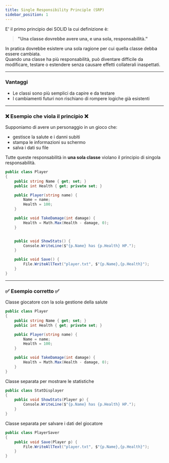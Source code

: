 ```yaml
---
title: Single Responsibility Principle (SRP)
sidebar_position: 1
---
```


E' il primo principio dei SOLID la cui definizione è:

> **"Una classe dovrebbe avere una, e una sola, responsabilità."**

In pratica dovrebbe esistere una sola ragione per cui quella classe debba essere cambiata.  
Quando una classe ha più responsabilità, può diventare difficile da modificare, testare o estendere senza causare effetti collaterali inaspettati.

---

### Vantaggi

- Le classi sono più semplici da capire e da testare
- I cambiamenti futuri non rischiano di rompere logiche già esistenti

---

### ❌ Esempio che viola il principio ❌

Supponiamo di avere un personaggio in un gioco che:

- gestisce la salute e i danni subiti
- stampa le informazioni su schermo
- salva i dati su file

Tutte queste responsabilità in **una sola classe** violano il principio di singola responsabilità.

```csharp
public class Player
{
    public string Name { get; set; }
    public int Health { get; private set; }

    public Player(string name) {
        Name = name;
        Health = 100;
    }

    public void TakeDamage(int damage) {
        Health = Math.Max(Health - damage, 0);
    }


    public void ShowStats() {
        Console.WriteLine($"{p.Name} has {p.Health} HP.");
    }

    public void Save() {
        File.WriteAllText("player.txt", $"{p.Name},{p.Health}");
    }
}
```

---

### ✅ Esempio corretto ✅

Classe giocatore con la sola gestione della salute

```csharp
public class Player
{
    public string Name { get; set; }
    public int Health { get; private set; }

    public Player(string name) {
        Name = name;
        Health = 100;
    }

    public void TakeDamage(int damage) {
        Health = Math.Max(Health - damage, 0);
    }
}
```

Classe separata per mostrare le statistiche

```csharp
public class StatDisplayer
{
    public void ShowStats(Player p) {
        Console.WriteLine($"{p.Name} has {p.Health} HP.");
    }
}
```

Classe separata per salvare i dati del giocatore

```csharp
public class PlayerSaver
{
    public void Save(Player p) {
        File.WriteAllText("player.txt", $"{p.Name},{p.Health}");
    }
}

```

